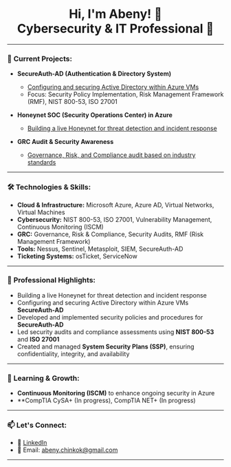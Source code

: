  

<h1 align="center">Hi, I'm Abeny! 👋 <br/>Cybersecurity & IT Professional 🚀</h1>

---

### 🚀 **Current Projects:**
- **SecureAuth-AD (Authentication & Directory System)**
  - [Configuring and securing Active Directory within Azure VMs](https://github.com/abenykenti/Azure-Active-Directory.git)  
  - Focus: Security Policy Implementation, Risk Management Framework (RMF), NIST 800-53, ISO 27001

- **Honeynet SOC (Security Operations Center) in Azure**
  - [Building a live Honeynet for threat detection and incident response](https://github.com/abenykenti/Azure-Honeynet-SOC.git)  

- **GRC Audit & Security Awareness**
  - [Governance, Risk, and Compliance audit based on industry standards](https://github.com/abenykenti/Governance-Risk-and-Compliance-Audit-and-Security-Awareness.git)  

---

### 🛠 **Technologies & Skills:**
- **Cloud & Infrastructure:** Microsoft Azure, Azure AD, Virtual Networks, Virtual Machines  
- **Cybersecurity:** NIST 800-53, ISO 27001, Vulnerability Management, Continuous Monitoring (ISCM)  
- **GRC:** Governance, Risk & Compliance, Security Audits, RMF (Risk Management Framework)  
- **Tools:** Nessus, Sentinel, Metasploit, SIEM, SecureAuth-AD  
- **Ticketing Systems:** osTicket, ServiceNow  

---

### 💼 **Professional Highlights:**
- Building a live Honeynet for threat detection and incident response 
- Configuring and securing Active Directory within Azure VMs **SecureAuth-AD**
- Developed and implemented security policies and procedures for **SecureAuth-AD**
- Led security audits and compliance assessments using **NIST 800-53** and **ISO 27001**
- Created and managed **System Security Plans (SSP)**, ensuring confidentiality, integrity, and availability  

---

### 🌱 **Learning & Growth:**
- **Continuous Monitoring (ISCM)** to enhance ongoing security in Azure
- **CompTIA CySA+ (In progress), CompTIA NET+ (In progress)

---

### 📫 **Let's Connect:**
- 💼 [LinkedIn](https://www.linkedin.com/in/your-profile)
- 📧 Email: [abeny.chinkok@gmail.com](mailto:abeny.chinkok@gmail.com)

---
